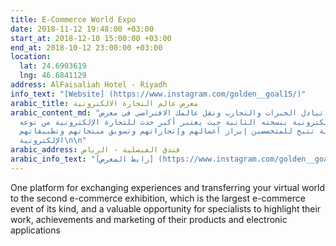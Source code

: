 ```yaml
---
title: E-Commerce World Expo
date: 2018-11-12 19:48:00 +03:00
start_at: 2018-12-10 15:00:00 +03:00
end_at: 2018-10-12 23:00:00 +03:00
location:
  lat: 24.6903619
  lng: 46.6841129
address: AlFaisaliah Hotel - Riyadh
info_text: "[Website] (https://www.instagram.com/golden__goal15/)"
arabic_title: معرض عالم التجارة الالكترونية
arabic_content_md: "منصة واحدة في تبادل الخبرات والتجارب ونقل عالمك الافتراضي في معرض
  التجارة الإلكترونية بنسخته الثانية حيث يعتبر أكبر حدث للتجارة الإلكترونية من نوعه،
  و فرصة ثمينة تتيح للمتخصصين إبراز أعمالهم وإنجازاتهم وتسويق منتجاتهم وتطبيقاتهم
  الإلكترونية\n\n"
arabic_address: فندق الفيصلية - الرياض
arabic_info_text: "[رابط المعرض] (https://www.instagram.com/golden__goal15/)"
---
```


One platform for exchanging experiences and transferring your virtual world to the second e-commerce exhibition, which is the largest e-commerce event of its kind, and a valuable opportunity for specialists to highlight their work, achievements and marketing of their products and electronic applications



